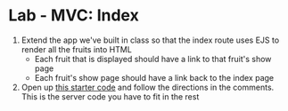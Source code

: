 
# Lab - MVC: Index

1. Extend the app we've built in class so that the index route uses EJS to render all the fruits into HTML
    - Each fruit that is displayed should have a link to that fruit's show page
    - Each fruit's show page should have a link back to the index page
1. Open up [this starter code](afternoon/server.js) and follow the directions in the comments. This is the server code you have to fit in the rest
